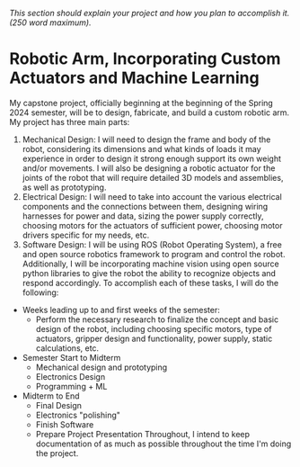 *This section should explain your project and how you plan to accomplish it. (250 word maximum).*

# Robotic Arm, Incorporating Custom Actuators and Machine Learning

My capstone project, officially beginning at the beginning of the Spring 2024 semester, will be to design, fabricate, and build a custom robotic arm. My project has three main parts:
1. Mechanical Design: I will need to design the frame and body of the robot, considering its dimensions and what kinds of loads it may experience in order to design it strong enough support its own weight and/or movements. I will also be designing a robotic actuator for the joints of the robot that will require detailed 3D models and assemblies, as well as prototyping.
2. Electrical Design: I will need to take into account the various electrical components and the connections between them, designing wiring harnesses for power and data, sizing the power supply correctly, choosing motors for the actuators of sufficient power, choosing motor drivers specific for my needs, etc.
3. Software Design: I will be using ROS (Robot Operating System), a free and open source robotics framework to program and control the robot. Additionally, I will be incorporating machine vision using open source python libraries to give the robot the ability to recognize objects and respond accordingly.
To accomplish each of these tasks, I will do the following: 
- Weeks leading up to and first weeks of the semester:
	- Perform the necessary research to finalize the concept and basic design of the robot, including choosing specific motors, type of actuators, gripper design and functionality, power supply, static calculations, etc.
- Semester Start to Midterm
	- Mechanical design and prototyping
	- Electronics Design
	- Programming + ML
- Midterm to End
	- Final Design
	- Electronics "polishing"
	- Finish Software
	- Prepare Project Presentation
Throughout, I intend to keep documentation of as much as possible throughout the time I'm doing the project.